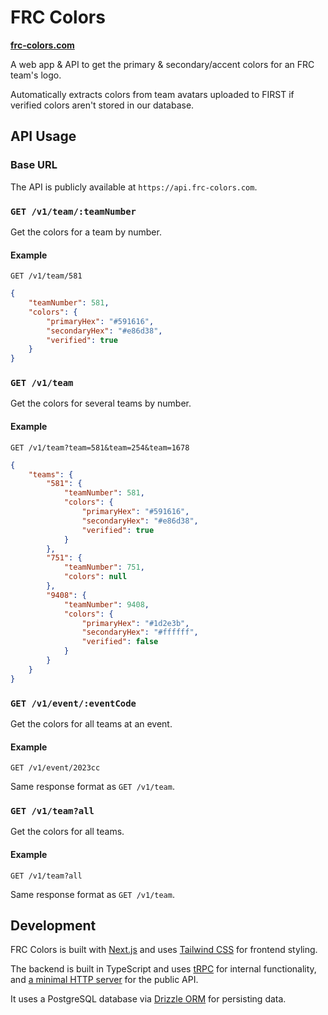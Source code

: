 # FRC Colors

**[frc-colors.com](https://frc-colors.com)**

A web app & API to get the primary & secondary/accent colors for an FRC team's logo.

Automatically extracts colors from team avatars uploaded to FIRST if verified colors aren't stored in our database.

## API Usage

### Base URL

The API is publicly available at `https://api.frc-colors.com`.

### `GET /v1/team/:teamNumber`

Get the colors for a team by number.

#### Example

`GET /v1/team/581`

```json
{
	"teamNumber": 581,
	"colors": {
		"primaryHex": "#591616",
		"secondaryHex": "#e86d38",
		"verified": true
	}
}
```

### `GET /v1/team`

Get the colors for several teams by number.

#### Example

`GET /v1/team?team=581&team=254&team=1678`

```json
{
	"teams": {
		"581": {
			"teamNumber": 581,
			"colors": {
				"primaryHex": "#591616",
				"secondaryHex": "#e86d38",
				"verified": true
			}
		},
		"751": {
			"teamNumber": 751,
			"colors": null
		},
		"9408": {
			"teamNumber": 9408,
			"colors": {
				"primaryHex": "#1d2e3b",
				"secondaryHex": "#ffffff",
				"verified": false
			}
		}
	}
}
```

### `GET /v1/event/:eventCode`

Get the colors for all teams at an event.

#### Example

`GET /v1/event/2023cc`

Same response format as `GET /v1/team`.

### `GET /v1/team?all`

Get the colors for all teams.

#### Example

`GET /v1/team?all`

Same response format as `GET /v1/team`.

## Development

FRC Colors is built with [Next.js](https://nextjs.org/) and uses [Tailwind CSS](https://tailwindcss.com/) for frontend styling.

The backend is built in TypeScript and uses [tRPC](https://trpc.io/) for internal functionality, and [a minimal HTTP server](https://hono.dev/) for the public API.

It uses a PostgreSQL database via [Drizzle ORM](https://orm.drizzle.team/) for persisting data.
